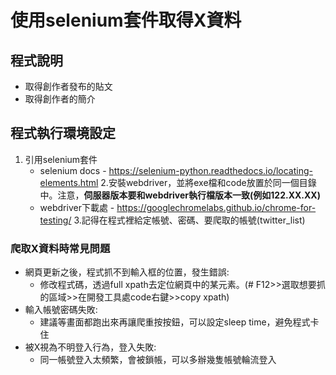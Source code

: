 # 使用selenium套件取得X資料

## 程式說明
- 取得創作者發布的貼文
- 取得創作者的簡介
  
## 程式執行環境設定
1. 引用selenium套件
    - selenium docs - https://selenium-python.readthedocs.io/locating-elements.html
2.安裝webdriver，並將exe檔和code放置於同一個目錄中。注意，**伺服器版本要和webdriver執行檔版本一致(例如122.XX.XX)**
    - webdriver下載處 - https://googlechromelabs.github.io/chrome-for-testing/
3.記得在程式裡給定帳號、密碼、要爬取的帳號(twitter_list) 

### 爬取X資料時常見問題
- 網頁更新之後，程式抓不到輸入框的位置，發生錯誤:
    - 修改程式碼，透過full xpath去定位網頁中的某元素。(# F12>>選取想要抓的區域>>在開發工具處code右鍵>>copy xpath)
- 輸入帳號密碼失敗:
    - 建議等畫面都跑出來再讓爬重按按鈕，可以設定sleep time，避免程式卡住
- 被X視為不明登入行為，登入失敗:
    - 同一帳號登入太頻繁，會被鎖帳，可以多辦幾隻帳號輪流登入

